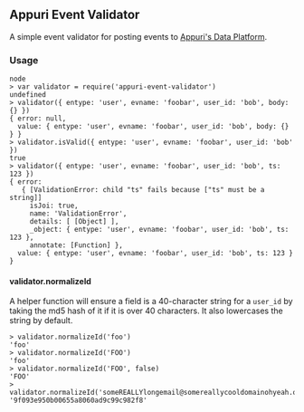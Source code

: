 ## Appuri Event Validator

A simple event validator for posting events to [Appuri's Data Platform](https://appuri.readme.io/docs/event-format).

### Usage

```
node
> var validator = require('appuri-event-validator')
undefined
> validator({ entype: 'user', evname: 'foobar', user_id: 'bob', body: {} })
{ error: null,
  value: { entype: 'user', evname: 'foobar', user_id: 'bob', body: {} } }
> validator.isValid({ entype: 'user', evname: 'foobar', user_id: 'bob' })
true
> validator({ entype: 'user', evname: 'foobar', user_id: 'bob', ts: 123 })
{ error:
   { [ValidationError: child "ts" fails because ["ts" must be a string]]
     isJoi: true,
     name: 'ValidationError',
     details: [ [Object] ],
     _object: { entype: 'user', evname: 'foobar', user_id: 'bob', ts: 123 },
     annotate: [Function] },
  value: { entype: 'user', evname: 'foobar', user_id: 'bob', ts: 123 } }
```

#### validator.normalizeId

A helper function will ensure a field is a 40-character string for a `user_id` by taking the md5 hash of it if it is over 40 characters. It also lowercases the string by default.

```
> validator.normalizeId('foo')
'foo'
> validator.normalizeId('FOO')
'foo'
> validator.normalizeId('FOO', false)
'FOO'
> validator.normalizeId('someREALLYlongemail@somereallycooldomainohyeah.org')
'9f093e950b00655a8060ad9c99c982f8'
```
